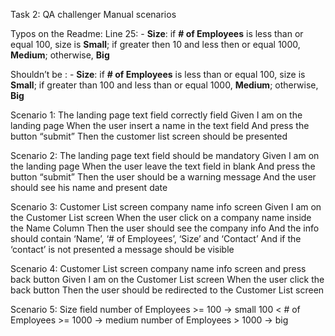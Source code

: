 Task 2: QA challenger Manual scenarios

Typos on the Readme:
Line 25: - **Size**: if **# of Employees** is less than or equal 100, size is **Small**; if greater then 10 and less then or equal 1000, **Medium**; otherwise, **Big**

Shouldn’t be : - **Size**: if **# of Employees** is less than or equal 100, size is **Small**; if greater than 100 and less than or equal 1000, **Medium**; otherwise, **Big**
 


Scenario 1:  The landing page text field correctly field
Given I am on the landing page
When the user insert a name in the text field 
And press the button “submit”
Then the customer list screen should be presented

Scenario 2:  The landing page text field should be mandatory
Given I am on the landing page
When the user leave the text field in blank
And press the button “submit”
Then the user should be a warning message
And the user should see his name and present date

Scenario 3: Customer List screen company name info screen
Given I am on the Customer List screen
When the user click on a company name inside the Name Column
Then the user should see the company info
And the info should contain ‘Name’, ‘# of Employees’, ‘Size’ and ‘Contact’
And if the ‘contact’ is not presented a message should be visible 

Scenario 4: Customer List screen company name info screen and press back button
Given I am on the Customer List screen
When the user click the back button
Then the user should be redirected to the Customer List screen 

Scenario 5: Size field
number of Employees >= 100 -> small
100 < # of Employees >= 1000   -> medium
number of Employees > 1000 -> big